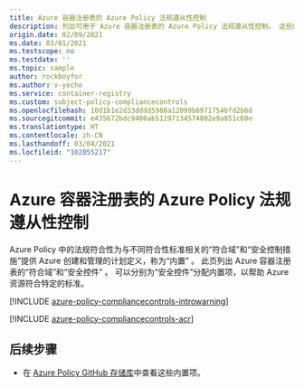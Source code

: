 ```yaml
---
title: Azure 容器注册表的 Azure Policy 法规遵从性控制
description: 列出可用于 Azure 容器注册表的 Azure Policy 法规遵从性控制。 这些内置的策略定义提供了管理 Azure 资源符合性的常用方法。
origin.date: 02/09/2021
ms.date: 03/01/2021
ms.testscope: no
ms.testdate: ''
ms.topic: sample
author: rockboyfor
ms.author: v-yeche
ms.service: container-registry
ms.custom: subject-policy-compliancecontrols
ms.openlocfilehash: 10d1b1e2d33dddd5988a12099b8971754bfd2b6d
ms.sourcegitcommit: e435672bdc9400ab51297134574802e9a851c60e
ms.translationtype: HT
ms.contentlocale: zh-CN
ms.lasthandoff: 03/04/2021
ms.locfileid: "102055217"
---
```

# <a name="azure-policy-regulatory-compliance-controls-for-azure-container-registry"></a>Azure 容器注册表的 Azure Policy 法规遵从性控制


<!--NOT AVAILABLE ON [Regulatory Compliance in Azure Policy](../governance/policy/concepts/regulatory-compliance.md)-->

Azure Policy 中的法规符合性为与不同符合性标准相关的“符合域”和“安全控制措施”提供 Azure 创建和管理的计划定义，称为“内置” 。 此页列出 Azure 容器注册表的“符合域”和“安全控件” 。 可以分别为“安全控件”分配内置项，以帮助 Azure 资源符合特定的标准。

[!INCLUDE [azure-policy-compliancecontrols-introwarning](../../includes/policy/standards/intro-warning.md)]

<!--MOONCAKE: NEW INCLUDE FILE-->

[!INCLUDE [azure-policy-compliancecontrols-acr](../../includes/policy/standards/byrp/microsoft.containerregistry.md)]

<!--MOONCAKE: NEW INCLUDE FILE-->

## <a name="next-steps"></a>后续步骤

<!--NOT AVAILABLE ON [Azure Policy Regulatory Compliance](../governance/policy/concepts/regulatory-compliance.md)-->

- 在 [Azure Policy GitHub 存储库](https://github.com/Azure/azure-policy)中查看这些内置项。

<!--Update_Description: update meta properties, wording update, update link-->